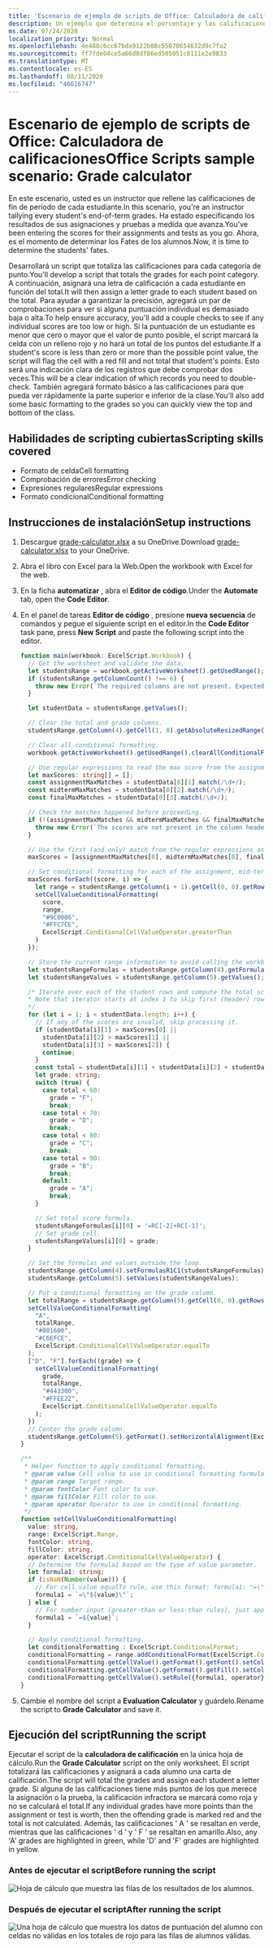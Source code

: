 ```yaml
---
title: 'Escenario de ejemplo de scripts de Office: Calculadora de calificaciones'
description: Un ejemplo que determina el porcentaje y las calificaciones de una clase de alumnos.
ms.date: 07/24/2020
localization_priority: Normal
ms.openlocfilehash: 4e488c6cc67bda9122b88c55070654632d9c7fa2
ms.sourcegitcommit: ff7fde04ce5a66d8df06ed505951c8111e2e9833
ms.translationtype: MT
ms.contentlocale: es-ES
ms.lasthandoff: 08/11/2020
ms.locfileid: "46616747"
---
```

# <a name="office-scripts-sample-scenario-grade-calculator"></a><span data-ttu-id="0045a-103">Escenario de ejemplo de scripts de Office: Calculadora de calificaciones</span><span class="sxs-lookup"><span data-stu-id="0045a-103">Office Scripts sample scenario: Grade calculator</span></span>

<span data-ttu-id="0045a-104">En este escenario, usted es un instructor que rellene las calificaciones de fin de período de cada estudiante.</span><span class="sxs-lookup"><span data-stu-id="0045a-104">In this scenario, you're an instructor tallying every student's end-of-term grades.</span></span> <span data-ttu-id="0045a-105">Ha estado especificando los resultados de sus asignaciones y pruebas a medida que avanza.</span><span class="sxs-lookup"><span data-stu-id="0045a-105">You've been entering the scores for their assignments and tests as you go.</span></span> <span data-ttu-id="0045a-106">Ahora, es el momento de determinar los Fates de los alumnos.</span><span class="sxs-lookup"><span data-stu-id="0045a-106">Now, it is time to determine the students' fates.</span></span>

<span data-ttu-id="0045a-107">Desarrollará un script que totaliza las calificaciones para cada categoría de punto.</span><span class="sxs-lookup"><span data-stu-id="0045a-107">You'll develop a script that totals the grades for each point category.</span></span> <span data-ttu-id="0045a-108">A continuación, asignará una letra de calificación a cada estudiante en función del total.</span><span class="sxs-lookup"><span data-stu-id="0045a-108">It will then assign a letter grade to each student based on the total.</span></span> <span data-ttu-id="0045a-109">Para ayudar a garantizar la precisión, agregará un par de comprobaciones para ver si alguna puntuación individual es demasiado baja o alta.</span><span class="sxs-lookup"><span data-stu-id="0045a-109">To help ensure accuracy, you'll add a couple checks to see if any individual scores are too low or high.</span></span> <span data-ttu-id="0045a-110">Si la puntuación de un estudiante es menor que cero o mayor que el valor de punto posible, el script marcará la celda con un relleno rojo y no hará un total de los puntos del estudiante.</span><span class="sxs-lookup"><span data-stu-id="0045a-110">If a student's score is less than zero or more than the possible point value, the script will flag the cell with a red fill and not total that student's points.</span></span> <span data-ttu-id="0045a-111">Esto será una indicación clara de los registros que debe comprobar dos veces.</span><span class="sxs-lookup"><span data-stu-id="0045a-111">This will be a clear indication of which records you need to double-check.</span></span> <span data-ttu-id="0045a-112">También agregará formato básico a las calificaciones para que pueda ver rápidamente la parte superior e inferior de la clase.</span><span class="sxs-lookup"><span data-stu-id="0045a-112">You'll also add some basic formatting to the grades so you can quickly view the top and bottom of the class.</span></span>

## <a name="scripting-skills-covered"></a><span data-ttu-id="0045a-113">Habilidades de scripting cubiertas</span><span class="sxs-lookup"><span data-stu-id="0045a-113">Scripting skills covered</span></span>

- <span data-ttu-id="0045a-114">Formato de celda</span><span class="sxs-lookup"><span data-stu-id="0045a-114">Cell formatting</span></span>
- <span data-ttu-id="0045a-115">Comprobación de errores</span><span class="sxs-lookup"><span data-stu-id="0045a-115">Error checking</span></span>
- <span data-ttu-id="0045a-116">Expresiones regulares</span><span class="sxs-lookup"><span data-stu-id="0045a-116">Regular expressions</span></span>
- <span data-ttu-id="0045a-117">Formato condicional</span><span class="sxs-lookup"><span data-stu-id="0045a-117">Conditional formatting</span></span>

## <a name="setup-instructions"></a><span data-ttu-id="0045a-118">Instrucciones de instalación</span><span class="sxs-lookup"><span data-stu-id="0045a-118">Setup instructions</span></span>

1. <span data-ttu-id="0045a-119">Descargue <a href="grade-calculator.xlsx">grade-calculator.xlsx</a> a su OneDrive.</span><span class="sxs-lookup"><span data-stu-id="0045a-119">Download <a href="grade-calculator.xlsx">grade-calculator.xlsx</a> to your OneDrive.</span></span>

2. <span data-ttu-id="0045a-120">Abra el libro con Excel para la Web.</span><span class="sxs-lookup"><span data-stu-id="0045a-120">Open the workbook with Excel for the web.</span></span>

3. <span data-ttu-id="0045a-121">En la ficha **automatizar** , abra el **Editor de código**.</span><span class="sxs-lookup"><span data-stu-id="0045a-121">Under the **Automate** tab, open the **Code Editor**.</span></span>

4. <span data-ttu-id="0045a-122">En el panel de tareas **Editor de código** , presione **nueva secuencia** de comandos y pegue el siguiente script en el editor.</span><span class="sxs-lookup"><span data-stu-id="0045a-122">In the **Code Editor** task pane, press **New Script** and paste the following script into the editor.</span></span>

    ```TypeScript
    function main(workbook: ExcelScript.Workbook) {
      // Get the worksheet and validate the data.
      let studentsRange = workbook.getActiveWorksheet().getUsedRange();
      if (studentsRange.getColumnCount() !== 6) {
        throw new Error(`The required columns are not present. Expected column headers: "Student ID | Assignment score | Mid-term | Final | Total | Grade"`);
      }

      let studentData = studentsRange.getValues();

      // Clear the total and grade columns.
      studentsRange.getColumn(4).getCell(1, 0).getAbsoluteResizedRange(studentData.length - 1, 2).clear();

      // Clear all conditional formatting.
      workbook.getActiveWorksheet().getUsedRange().clearAllConditionalFormats();

      // Use regular expressions to read the max score from the assignment, mid-term, and final scores columns.
      let maxScores: string[] = [];
      const assignmentMaxMatches = studentData[0][1].match(/\d+/);
      const midtermMaxMatches = studentData[0][2].match(/\d+/);
      const finalMaxMatches = studentData[0][3].match(/\d+/);

      // Check the matches happened before proceeding.
      if (!(assignmentMaxMatches && midtermMaxMatches && finalMaxMatches)) {
        throw new Error(`The scores are not present in the column headers. Expected format: "Assignments (n)|Mid-term (n)|Final (n)"`);
      }

      // Use the first (and only) match from the regular expressions as the max scores.
      maxScores = [assignmentMaxMatches[0], midtermMaxMatches[0], finalMaxMatches[0]];

      // Set conditional formatting for each of the assignment, mid-term, and final scores columns.
      maxScores.forEach((score, i) => {
        let range = studentsRange.getColumn(i + 1).getCell(0, 0).getRowsBelow(studentData.length - 1);
        setCellValueConditionalFormatting(
          score,
          range,
          "#9C0006",
          "#FFC7CE",
          ExcelScript.ConditionalCellValueOperator.greaterThan
        )
      });

      // Store the current range information to avoid calling the workbook in the loop.
      let studentsRangeFormulas = studentsRange.getColumn(4).getFormulasR1C1();
      let studentsRangeValues = studentsRange.getColumn(5).getValues();

      /* Iterate over each of the student rows and compute the total score and letter grade.
      * Note that iterator starts at index 1 to skip first (header) row.
      */
      for (let i = 1; i < studentData.length; i++) {
        // If any of the scores are invalid, skip processing it.
        if (studentData[i][1] > maxScores[0] ||
          studentData[i][2] > maxScores[1] ||
          studentData[i][3] > maxScores[2]) {
          continue;
        }
        const total = studentData[i][1] + studentData[i][2] + studentData[i][3];
        let grade: string;
        switch (true) {
          case total < 60:
            grade = "F";
            break;
          case total < 70:
            grade = "D";
            break;
          case total < 80:
            grade = "C";
            break;
          case total < 90:
            grade = "B";
            break;
          default:
            grade = "A";
            break;
        }

        // Set total score formula.
        studentsRangeFormulas[i][0] = '=RC[-2]+RC[-1]';
        // Set grade cell.
        studentsRangeValues[i][0] = grade;
      }

      // Set the formulas and values outside the loop.
      studentsRange.getColumn(4).setFormulasR1C1(studentsRangeFormulas);
      studentsRange.getColumn(5).setValues(studentsRangeValues);

      // Put a conditional formatting on the grade column.
      let totalRange = studentsRange.getColumn(5).getCell(0, 0).getRowsBelow(studentData.length - 1);
      setCellValueConditionalFormatting(
        "A",
        totalRange,
        "#001600",
        "#C6EFCE",
        ExcelScript.ConditionalCellValueOperator.equalTo
      );
      ["D", "F"].forEach((grade) => {
        setCellValueConditionalFormatting(
          grade,
          totalRange,
          "#443300",
          "#FFEE22",
          ExcelScript.ConditionalCellValueOperator.equalTo
        );
      })
      // Center the grade column.
      studentsRange.getColumn(5).getFormat().setHorizontalAlignment(ExcelScript.HorizontalAlignment.center);
    }

    /**
     * Helper function to apply conditional formatting.
     * @param value Cell value to use in conditional formatting formula1.
     * @param range Target range.
     * @param fontColor Font color to use.
     * @param fillColor Fill color to use.
     * @param operator Operator to use in conditional formatting.
     */
    function setCellValueConditionalFormatting(
      value: string,
      range: ExcelScript.Range,
      fontColor: string,
      fillColor: string,
      operator: ExcelScript.ConditionalCellValueOperator) {
      // Determine the formula1 based on the type of value parameter.
      let formula1: string;
      if (isNaN(Number(value))) {
        // For cell value equalTo rule, use this format: formula1: "=\"A\"",
        formula1 = `=\"${value}\"`;
      } else {
        // For number input (greater-than or less-than rules), just append '='.
        formula1 = `=${value}`;
      }

      // Apply conditional formatting.
      let conditionalFormatting : ExcelScript.ConditionalFormat;
      conditionalFormatting = range.addConditionalFormat(ExcelScript.ConditionalFormatType.cellValue);
      conditionalFormatting.getCellValue().getFormat().getFont().setColor(fontColor);
      conditionalFormatting.getCellValue().getFormat().getFill().setColor(fillColor);
      conditionalFormatting.getCellValue().setRule({formula1, operator});
    }
    ```

5. <span data-ttu-id="0045a-123">Cambie el nombre del script a **Evaluation Calculator** y guárdelo.</span><span class="sxs-lookup"><span data-stu-id="0045a-123">Rename the script to **Grade Calculator** and save it.</span></span>

## <a name="running-the-script"></a><span data-ttu-id="0045a-124">Ejecución del script</span><span class="sxs-lookup"><span data-stu-id="0045a-124">Running the script</span></span>

<span data-ttu-id="0045a-125">Ejecutar el script de la **calculadora de calificación** en la única hoja de cálculo.</span><span class="sxs-lookup"><span data-stu-id="0045a-125">Run the **Grade Calculator** script on the only worksheet.</span></span> <span data-ttu-id="0045a-126">El script totalizará las calificaciones y asignará a cada alumno una carta de calificación.</span><span class="sxs-lookup"><span data-stu-id="0045a-126">The script will total the grades and assign each student a letter grade.</span></span> <span data-ttu-id="0045a-127">Si alguna de las calificaciones tiene más puntos de los que merece la asignación o la prueba, la calificación infractora se marcará como roja y no se calculará el total.</span><span class="sxs-lookup"><span data-stu-id="0045a-127">If any individual grades have more points than the assignment or test is worth, then the offending grade is marked red and the total is not calculated.</span></span> <span data-ttu-id="0045a-128">Además, las calificaciones ' A ' se resaltan en verde, mientras que las calificaciones ' d ' y ' F ' se resaltan en amarillo.</span><span class="sxs-lookup"><span data-stu-id="0045a-128">Also, any 'A' grades are highlighted in green, while 'D' and 'F' grades are highlighted in yellow.</span></span>

### <a name="before-running-the-script"></a><span data-ttu-id="0045a-129">Antes de ejecutar el script</span><span class="sxs-lookup"><span data-stu-id="0045a-129">Before running the script</span></span>

![Hoja de cálculo que muestra las filas de los resultados de los alumnos.](../../images/scenario-grade-calculator-before.png)

### <a name="after-running-the-script"></a><span data-ttu-id="0045a-131">Después de ejecutar el script</span><span class="sxs-lookup"><span data-stu-id="0045a-131">After running the script</span></span>

![Una hoja de cálculo que muestra los datos de puntuación del alumno con celdas no válidas en los totales de rojo para las filas de alumnos válidas.](../../images/scenario-grade-calculator-after.png)
